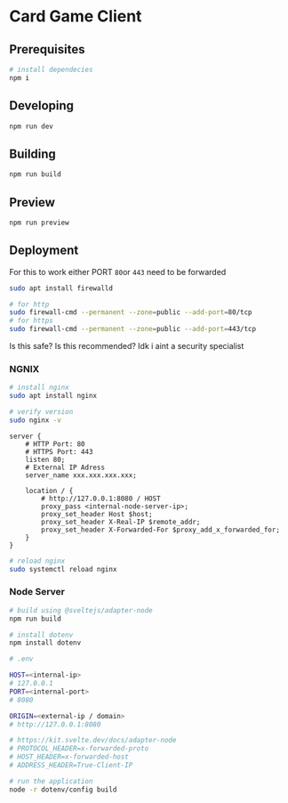 # Card Game Client

## Prerequisites

```bash
# install dependecies
npm i
```

## Developing

```bash
npm run dev
```

## Building

```bash
npm run build
```

## Preview

```bash
npm run preview
```

## Deployment

For this to work either PORT `80`or `443` need to be forwarded

```bash
sudo apt install firewalld

# for http
sudo firewall-cmd --permanent --zone=public --add-port=80/tcp
# for https
sudo firewall-cmd --permanent --zone=public --add-port=443/tcp
```

Is this safe? Is this recommended? Idk i aint a security specialist

### NGNIX

```bash
# install nginx
sudo apt install nginx

# verify version
sudo nginx -v
```

```nginx
server {
    # HTTP Port: 80
    # HTTPS Port: 443
    listen 80;
    # External IP Adress
    server_name xxx.xxx.xxx.xxx;

    location / {
        # http://127.0.0.1:8080 / HOST
        proxy_pass <internal-node-server-ip>;
        proxy_set_header Host $host;
        proxy_set_header X-Real-IP $remote_addr;
        proxy_set_header X-Forwarded-For $proxy_add_x_forwarded_for;
    }
}
```

```bash
# reload nginx
sudo systemctl reload nginx  
```

### Node Server

```bash
# build using @sveltejs/adapter-node
npm run build

# install dotenv
npm install dotenv
```

```bash
# .env

HOST=<internal-ip>
# 127.0.0.1
PORT=<internal-port>
# 8080

ORIGIN=<external-ip / domain> 
# http://127.0.0.1:8080

# https://kit.svelte.dev/docs/adapter-node
# PROTOCOL_HEADER=x-forwarded-proto 
# HOST_HEADER=x-forwarded-host
# ADDRESS_HEADER=True-Client-IP
```

```bash
# run the application
node -r dotenv/config build
```
